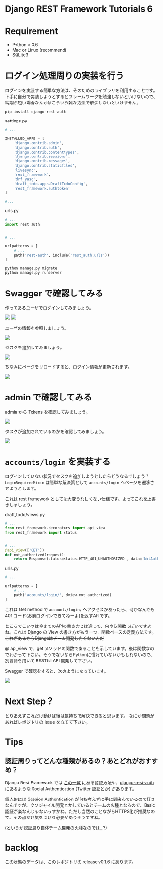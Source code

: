 # Django REST Framework Tutorials 6
# Requirement
- Python > 3.6
- Mac or Linux (recommend)
- SQLite3

# ログイン処理周りの実装を行う
ログインを実装する簡単な方法は、そのためのライブラリを利用することです。下手に自分で実装しようとするとフレームワークを勉強しないといけないので、納期が短い場合なんかはこういう雑な方法で解決しないといけません。

```shell
pip install django-rest-auth
```

settings.py

```python:settings.py
# ...

INSTALLED_APPS = [
    'django.contrib.admin',
    'django.contrib.auth',
    'django.contrib.contenttypes',
    'django.contrib.sessions',
    'django.contrib.messages',
    'django.contrib.staticfiles',
    'livesync',
    'rest_framework',
    'drf_yasg',
    'draft_todo.apps.DraftTodoConfig',
    'rest_framework.authtoken'
]

#...
```

urls.py

```python:urls.py
# ...
import rest_auth


# ...

urlpatterns = [
    # ...
    path('rest-auth', include('rest_auth.urls'))
]
```

```shell
python manage.py migrate
python manage.py runserver
```

# Swagger で確認してみる
作ってあるユーザでログインしてみましょう。

![](./img/django-rest-login-input.png)
![](./img/django-rest-auth-login.png)

ユーザの情報を参照しましょう。

![](./img/django-rest-login-input.png)

タスクを追加してみましょう。

![](./img/drf-input-auth-task-input.png)

ちなみにページをリロードすると、ログイン情報が更新されます。

![](./img/django-rest-authlogin.png)

# admin で確認してみる

admin から Tokens を確認してみましょう。

![](./img/django-admin-tokens.png)

タスクが追加されているのかを確認してみましょう。

![](./img/django-admin-tasks.png)

# `accounts/login` を実装する
ログインしていない状況でタスクを追加しようとしたらどうなるでしょう？ `LoginRequiredMixin` は簡単な解決策として `accounts/login` へページを遷移させようとします。

これは rest framework としては大変うれしくない仕様です。よってこれを上書きしましょう。

draft_todo/views.py
```python:draft_todo/views.py
# ...
from rest_framework.decorators import api_view
from rest_framework import status


# ...
@api_view(['GET'])
def not_authorized(request):
    return Response(status=status.HTTP_401_UNAUTHORIZED , data='NotAuthenticated')
```

urls.py
```python:urls.py
# ...

urlpatterns = [
    # ...
    path('accounts/login/', dview.not_authorized)
]
```

これは Get method で `accounts/login/` へアクセスがあったら、何がなんでも 401 コード(お前ログインできてねーよ)を返すAPIです。

ところでこいつは今までのAPIの書き方とは違って、何やら関数っぽいですよね。これは Django の View の書き方がもう一つ、関数ベースの定義方法です。~~これがあるからDjangoはチーム開発したくないんだ~~ 

@ api_view で、get メソッドの関数であることを示しています。後は関数なのでわかって下さい。そうでないならPythonに慣れていないかもしれないので、別言語を用いて RESTful API 開発して下さい。

Swagger で確認をすると、次のようになっています。

![](./img/django-rest-login-fail.png)

# Next Step？
とりあえずこれだけ動けば後は気持ちで解決できると思います。
なにか問題があればレポジトリの issue を立てて下さい。

# Tips
## 認証周りってどんな種類があるの？あとどれがおすすめ？
Django Rest Framework では [この一覧](https://www.django-rest-framework.org/api-guide/authentication/#basicauthentication) にある認証方法や、[django-rest-auth](https://django-rest-auth.readthedocs.io/en/latest/index.html) にあるような Social Authentication (Twitter 認証とか) があります。

個人的には Session Authentication が何も考えずに手に馴染んでいるので好きなんですが、クソジャイル開発とかしているとチームの火種となるので、Basic認証が楽なんじゃないっすかね。ただし当然のことながらHTTPS化が推奨なので、その点だけ気をつける必要がありそうですね。

(というか認証周り自体チーム開発の火種なのでは…?)

# backlog

この状態のデータは、このレポジトリの release v0.1.6 にあります。
